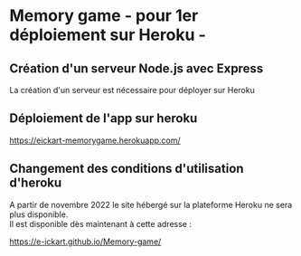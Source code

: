 # Memory game - pour 1er déploiement sur Heroku -

## Création d'un serveur Node.js avec Express

La création d'un serveur est nécessaire pour déployer sur Heroku

## Déploiement de l'app sur heroku

https://eickart-memorygame.herokuapp.com/

## Changement des conditions d'utilisation d'heroku
 
A partir de novembre 2022 le site hébergé sur la plateforme Heroku ne sera plus disponible.  
Il est disponible dès maintenant à cette adresse :

https://e-ickart.github.io/Memory-game/
